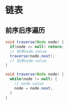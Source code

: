 # 链表



## 前序后序遍历

```java
void traverse(Node node) {
  if(node == null) return;
  // 前序node.value
  traverse(node.next);
  // 后序node.value
}
```

```java
void traverse(Node node) {
  while(node != null) {
    // node.value
    node = node.next;
  }
}
```

